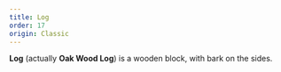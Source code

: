 ```yaml
---
title: Log
order: 17
origin: Classic
---
```


**Log** (actually **Oak Wood Log**) is a wooden block, with bark on the sides.
